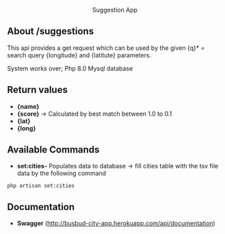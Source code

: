 <p align="center">Suggestion App</p>

## About /suggestions

This api provides a get request which can be used by the given {q}* = search query {longitude} and {latitute} parameters.

System works over;
Php 8.0
Mysql database

## Return values
- **{name}**
- **{score}** -> Calculated by best match between 1.0 to 0.1
- **{lat}**
- **{long}**


## Available Commands
- **set:cities-** Populates data to database -> fill cities table with the tsv file data by the following command
```
php artisan set:cities
```

## Documentation
- **Swagger** (http://busbud-city-app.herokuapp.com/api/documentation)
